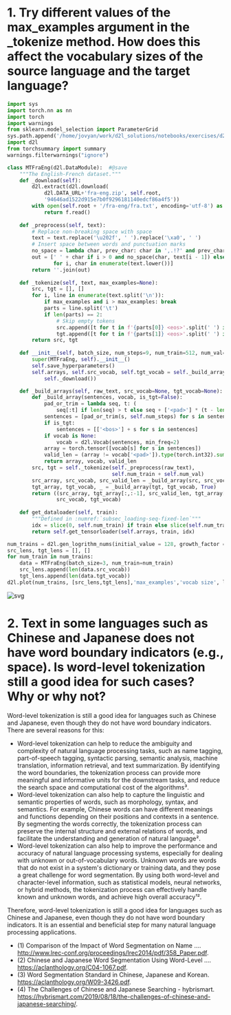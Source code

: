 # 1. Try different values of the max_examples argument in the _tokenize method. How does this affect the vocabulary sizes of the source language and the target language?


```python
import sys
import torch.nn as nn
import torch
import warnings
from sklearn.model_selection import ParameterGrid
sys.path.append('/home/jovyan/work/d2l_solutions/notebooks/exercises/d2l_utils/')
import d2l
from torchsummary import summary
warnings.filterwarnings("ignore")

class MTFraEng(d2l.DataModule):  #@save
    """The English-French dataset."""
    def _download(self):
        d2l.extract(d2l.download(
            d2l.DATA_URL+'fra-eng.zip', self.root,
            '94646ad1522d915e7b0f9296181140edcf86a4f5'))
        with open(self.root + '/fra-eng/fra.txt', encoding='utf-8') as f:
            return f.read()
        
    def _preprocess(self, text):
        # Replace non-breaking space with space
        text = text.replace('\u202f', ' ').replace('\xa0', ' ')
        # Insert space between words and punctuation marks
        no_space = lambda char, prev_char: char in ',.!?' and prev_char != ' '
        out = [' ' + char if i > 0 and no_space(char, text[i - 1]) else char
               for i, char in enumerate(text.lower())]
        return ''.join(out)
    
    def _tokenize(self, text, max_examples=None):
        src, tgt = [], []
        for i, line in enumerate(text.split('\n')):
            if max_examples and i > max_examples: break
            parts = line.split('\t')
            if len(parts) == 2:
                # Skip empty tokens
                src.append([t for t in f'{parts[0]} <eos>'.split(' ') if t])
                tgt.append([t for t in f'{parts[1]} <eos>'.split(' ') if t])
        return src, tgt
    
    def __init__(self, batch_size, num_steps=9, num_train=512, num_val=128):
        super(MTFraEng, self).__init__()
        self.save_hyperparameters()
        self.arrays, self.src_vocab, self.tgt_vocab = self._build_arrays(
            self._download())

    def _build_arrays(self, raw_text, src_vocab=None, tgt_vocab=None):
        def _build_array(sentences, vocab, is_tgt=False):
            pad_or_trim = lambda seq, t: (
                seq[:t] if len(seq) > t else seq + ['<pad>'] * (t - len(seq)))
            sentences = [pad_or_trim(s, self.num_steps) for s in sentences]
            if is_tgt:
                sentences = [['<bos>'] + s for s in sentences]
            if vocab is None:
                vocab = d2l.Vocab(sentences, min_freq=2)
            array = torch.tensor([vocab[s] for s in sentences])
            valid_len = (array != vocab['<pad>']).type(torch.int32).sum(1)
            return array, vocab, valid_len
        src, tgt = self._tokenize(self._preprocess(raw_text),
                                  self.num_train + self.num_val)
        src_array, src_vocab, src_valid_len = _build_array(src, src_vocab)
        tgt_array, tgt_vocab, _ = _build_array(tgt, tgt_vocab, True)
        return ((src_array, tgt_array[:,:-1], src_valid_len, tgt_array[:,1:]),
                src_vocab, tgt_vocab)
    
    def get_dataloader(self, train):
        """Defined in :numref:`subsec_loading-seq-fixed-len`"""
        idx = slice(0, self.num_train) if train else slice(self.num_train, None)
        return self.get_tensorloader(self.arrays, train, idx)
```


```python
num_trains = d2l.gen_logrithm_nums(initial_value = 128, growth_factor = 2, num_elements = 5)
src_lens, tgt_lens = [], []
for num_train in num_trains:
    data = MTFraEng(batch_size=3, num_train=num_train)
    src_lens.append(len(data.src_vocab))
    tgt_lens.append(len(data.tgt_vocab))
d2l.plot(num_trains, [src_lens,tgt_lens],'max_examples','vocab size', legend=['src','tgt'])
```


    
![svg](10_5_6_Exercises_files/10_5_6_Exercises_2_0.svg)
    


# 2. Text in some languages such as Chinese and Japanese does not have word boundary indicators (e.g., space). Is word-level tokenization still a good idea for such cases? Why or why not?

Word-level tokenization is still a good idea for languages such as Chinese and Japanese, even though they do not have word boundary indicators. There are several reasons for this:

- Word-level tokenization can help to reduce the ambiguity and complexity of natural language processing tasks, such as name tagging, part-of-speech tagging, syntactic parsing, semantic analysis, machine translation, information retrieval, and text summarization. By identifying the word boundaries, the tokenization process can provide more meaningful and informative units for the downstream tasks, and reduce the search space and computational cost of the algorithms³.
- Word-level tokenization can also help to capture the linguistic and semantic properties of words, such as morphology, syntax, and semantics. For example, Chinese words can have different meanings and functions depending on their positions and contexts in a sentence. By segmenting the words correctly, the tokenization process can preserve the internal structure and external relations of words, and facilitate the understanding and generation of natural language².
- Word-level tokenization can also help to improve the performance and accuracy of natural language processing systems, especially for dealing with unknown or out-of-vocabulary words. Unknown words are words that do not exist in a system's dictionary or training data, and they pose a great challenge for word segmentation. By using both word-level and character-level information, such as statistical models, neural networks, or hybrid methods, the tokenization process can effectively handle known and unknown words, and achieve high overall accuracy¹².

Therefore, word-level tokenization is still a good idea for languages such as Chinese and Japanese, even though they do not have word boundary indicators. It is an essential and beneficial step for many natural language processing applications.


- (1) Comparison of the Impact of Word Segmentation on Name .... http://www.lrec-conf.org/proceedings/lrec2014/pdf/358_Paper.pdf.
- (2) Chinese and Japanese Word Segmentation Using Word-Level .... https://aclanthology.org/C04-1067.pdf.
- (3) Word Segmentation Standard in Chinese, Japanese and Korean. https://aclanthology.org/W09-3426.pdf.
- (4) The Challenges of Chinese and Japanese Searching - hybrismart. https://hybrismart.com/2019/08/18/the-challenges-of-chinese-and-japanese-searching/.
